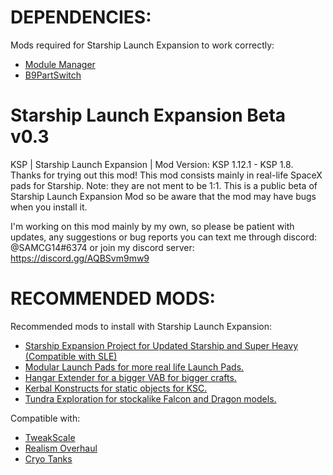 # DEPENDENCIES:
Mods required for Starship Launch Expansion to work correctly:
- [Module Manager](https://forum.kerbalspaceprogram.com/index.php?/topic/50533-18x-112x-module-manager-421-august-1st-2021-locked-inside-edition/)
- [B9PartSwitch](https://forum.kerbalspaceprogram.com/index.php?/topic/140541-1112-b9partswitch-v2180-march-17/)

# Starship Launch Expansion Beta v0.3
KSP | Starship Launch Expansion | Mod Version: KSP 1.12.1 - KSP 1.8. 
Thanks for trying out this mod! This mod consists mainly in real-life SpaceX pads for Starship. Note: they are not ment to be 1:1. 
This is a public beta of Starship Launch Expansion Mod so be aware that the mod may have bugs when you install it.

I'm working on this mod mainly by my own, so please be patient with updates, any suggestions or bug reports you can text me through discord: @SAMCG14#6374 or join my discord server: https://discord.gg/AQBSvm9mw9

# RECOMMENDED MODS:
Recommended mods to install with Starship Launch Expansion:
- [Starship Expansion Project for Updated Starship and Super Heavy (Compatible with SLE)](https://github.com/Kari1407/Starship-Expansion-Project)
- [Modular Launch Pads for more real life Launch Pads.](https://forum.kerbalspaceprogram.com/index.php?/topic/173008-181-112x-modular-launch-pads-v220-launch-clamps-evolved-real-style-launch-bases-and-towers-5-july-2021/)
- [Hangar Extender for a bigger VAB for bigger crafts.](https://forum.kerbalspaceprogram.com/index.php?/topic/162790-19x-hangar-extender-extended/)
- [Kerbal Konstructs for static objects for KSC.](https://forum.kerbalspaceprogram.com/index.php?/topic/151818-181-kerbal-konstructs-18115-15dec2019/)
- [Tundra Exploration for stockalike Falcon and Dragon models.](https://forum.kerbalspaceprogram.com/index.php?/topic/166915-112x-tundra-exploration-v500-june-9th-restockalike-spacex-falcon-9-crew-dragon-xl-and-starship/)

Compatible with:
- [TweakScale](https://forum.kerbalspaceprogram.com/index.php?/topic/179030-144/)
- [Realism Overhaul](https://forum.kerbalspaceprogram.com/index.php?/topic/155700-1101-realism-overhaul-v1430-27-jul-2021/)
- [Cryo Tanks](https://forum.kerbalspaceprogram.com/index.php?/topic/195042-112x-cryotanks-liquid-hydrogen-storage-and-management-july-23-2021/)
